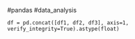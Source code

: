 #pandas #data_analysis

```
df = pd.concat([df1, df2, df3], axis=1, verify_integrity=True).astype(float)
```

